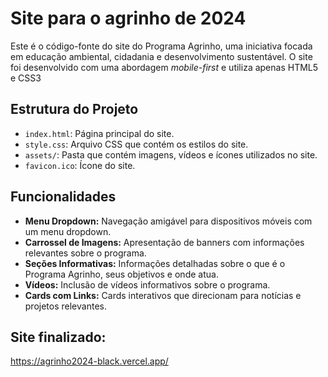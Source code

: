 # Site para o agrinho de 2024

Este é o código-fonte do site do Programa Agrinho, uma iniciativa focada em educação ambiental, cidadania e desenvolvimento sustentável. O site foi desenvolvido com uma abordagem *mobile-first* e utiliza apenas HTML5 e CSS3

## Estrutura do Projeto

- `index.html`: Página principal do site.
- `style.css`: Arquivo CSS que contém os estilos do site.
- `assets/`: Pasta que contém imagens, vídeos e ícones utilizados no site.
- `favicon.ico`: Ícone do site.

## Funcionalidades 

- **Menu Dropdown:** Navegação amigável para dispositivos móveis com um menu dropdown.
- **Carrossel de Imagens:** Apresentação de banners com informações relevantes sobre o programa.
- **Seções Informativas:** Informações detalhadas sobre o que é o Programa Agrinho, seus objetivos e onde atua.
- **Vídeos:** Inclusão de vídeos informativos sobre o programa.
- **Cards com Links:** Cards interativos que direcionam para notícias e projetos relevantes.

## Site finalizado:

https://agrinho2024-black.vercel.app/
